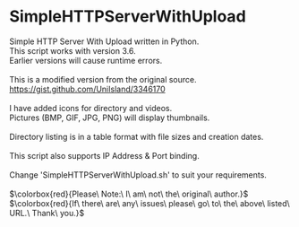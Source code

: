 # SimpleHTTPServerWithUpload
Simple HTTP Server With Upload written in Python.<br>
This script works with version 3.6.<br>
Earlier versions will cause runtime errors.<br><br>
This is a modified version from the original source.<br>
https://gist.github.com/UniIsland/3346170<br><br>
I have added icons for directory and videos.<br>
Pictures (BMP, GIF, JPG, PNG) will display thumbnails.<br><br>
Directory listing is in a table format with file sizes and creation dates.<br><br>
This script also supports IP Address & Port binding.<br><br>
Change 'SimpleHTTPServerWithUpload.sh' to suit your requirements.<br><br>
$\colorbox{red}{Please\ Note:\ I\ am\ not\ the\ original\ author.}$
$\colorbox{red}{If\ there\ are\ any\ issues\ please\ go\ to\ the\ above\ listed\ URL.\ Thank\ you.}$
